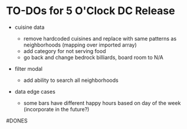 # TO-DOs for 5 O'Clock DC Release

* cuisine data
    * remove hardcoded cuisines and replace with same patterns as neighborhoods (mapping over imported array)
    * add category for not serving food
    * go back and change bedrock billiards, board room to N/A

* filter modal
    * add ability to search all neighborhoods

* data edge cases
    * some bars have different happy hours based on day of the week (incorporate in the future?)

#DONES